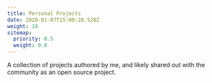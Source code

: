 ```yaml
---
title: Personal Projects
date: 2020-01-07T15:00:28.528Z
weight: 10
sitemap:
  priority: 0.5
  weight: 0.8
---
```

<!--

This page represents the landing page for "creations" section. It is also shown under the homepage header for "creations". It should be therefore relatively short and sweet.

\-->



<p>A collection of projects authored by me, and likely shared out with the community as an open source project.</p>
